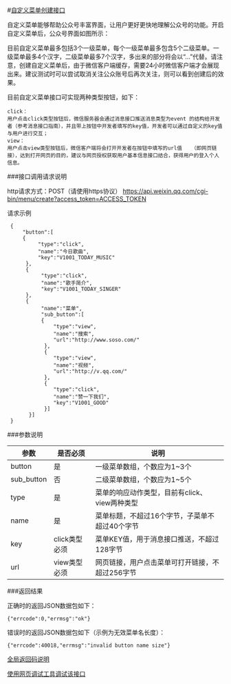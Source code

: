 #[自定义菜单创建接口](http://mp.weixin.qq.com/wiki/index.php?title=%E8%87%AA%E5%AE%9A%E4%B9%89%E8%8F%9C%E5%8D%95%E5%88%9B%E5%BB%BA%E6%8E%A5%E5%8F%A3)

自定义菜单能够帮助公众号丰富界面，让用户更好更快地理解公众号的功能。开启自定义菜单后，公众号界面如图所示：

目前自定义菜单最多包括3个一级菜单，每个一级菜单最多包含5个二级菜单。一级菜单最多4个汉字，二级菜单最多7个汉字，多出来的部分将会以“...”代替。请注意，创建自定义菜单后，由于微信客户端缓存，需要24小时微信客户端才会展现出来。建议测试时可以尝试取消关注公众账号后再次关注，则可以看到创建后的效果。

目前自定义菜单接口可实现两种类型按钮，如下：
```
click：
用户点击click类型按钮后，微信服务器会通过消息接口推送消息类型为event	的结构给开发者（参考消息接口指南），并且带上按钮中开发者填写的key值，开发者可以通过自定义的key值与用户进行交互；
view：
用户点击view类型按钮后，微信客户端将会打开开发者在按钮中填写的url值	（即网页链接），达到打开网页的目的，建议与网页授权获取用户基本信息接口结合，获得用户的登入个人信息。
```

###接口调用请求说明

http请求方式：POST（请使用https协议） https://api.weixin.qq.com/cgi-bin/menu/create?access_token=ACCESS_TOKEN

请求示例
```
 {
     "button":[
     {	
          "type":"click",
          "name":"今日歌曲",
          "key":"V1001_TODAY_MUSIC"
      },
      {
           "type":"click",
           "name":"歌手简介",
           "key":"V1001_TODAY_SINGER"
      },
      {
           "name":"菜单",
           "sub_button":[
           {	
               "type":"view",
               "name":"搜索",
               "url":"http://www.soso.com/"
            },
            {
               "type":"view",
               "name":"视频",
               "url":"http://v.qq.com/"
            },
            {
               "type":"click",
               "name":"赞一下我们",
               "key":"V1001_GOOD"
            }]
       }]
 }
```
###参数说明

参数 |	是否必须|	说明|
---|---|---
button 	|是|	一级菜单数组，个数应为1~3个|
sub_button |	否|	二级菜单数组，个数应为1~5个|
type |	是|	菜单的响应动作类型，目前有click、view两种类型|
name |	是|	菜单标题，不超过16个字节，子菜单不超过40个字节|
key |	click类型必须|	菜单KEY值，用于消息接口推送，不超过128字节|
url |	view类型必须|	网页链接，用户点击菜单可打开链接，不超过256字节|


###返回结果

正确时的返回JSON数据包如下：

`{"errcode":0,"errmsg":"ok"}`

错误时的返回JSON数据包如下（示例为无效菜单名长度）：

`{"errcode":40018,"errmsg":"invalid button name size"}`

[全局返回码说明](http://mp.weixin.qq.com/wiki/index.php?title=%E5%85%A8%E5%B1%80%E8%BF%94%E5%9B%9E%E7%A0%81%E8%AF%B4%E6%98%8E)

[使用网页调试工具调试该接口](https://mp.weixin.qq.com/debug/cgi-bin/apiinfo?t=index&type=%E8%87%AA%E5%AE%9A%E4%B9%89%E8%8F%9C%E5%8D%95&form=%E8%87%AA%E5%AE%9A%E4%B9%89%E8%8F%9C%E5%8D%95%E5%88%9B%E5%BB%BA%E6%8E%A5%E5%8F%A3%20/menu/create)
